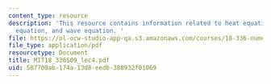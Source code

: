 ```yaml
---
content_type: resource
description: 'This resource contains information related to heat equation, transport
  equation, and wave equation. '
file: https://ol-ocw-studio-app-qa.s3.amazonaws.com/courses/18-336-numerical-methods-for-partial-differential-equations-spring-2009/587700ab174a13d8eedb388932f01069_MIT18_336S09_lec4.pdf
file_type: application/pdf
resourcetype: Document
title: MIT18_336S09_lec4.pdf
uid: 587700ab-174a-13d8-eedb-388932f01069
---
```

